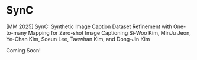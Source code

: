 # SynC
[MM 2025] SynC: Synthetic Image Caption Dataset Refinement with One-to-many Mapping for Zero-shot Image Captioning
Si-Woo Kim, MinJu Jeon, Ye-Chan Kim, Soeun Lee, Taewhan Kim, and Dong-Jin Kim

Coming Soon!
